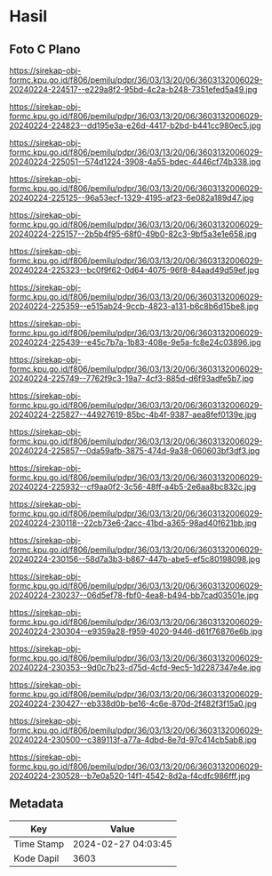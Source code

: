 # Hasil

## Foto C Plano

https://sirekap-obj-formc.kpu.go.id/f806/pemilu/pdpr/36/03/13/20/06/3603132006029-20240224-224517--e229a8f2-95bd-4c2a-b248-7351efed5a49.jpg

https://sirekap-obj-formc.kpu.go.id/f806/pemilu/pdpr/36/03/13/20/06/3603132006029-20240224-224823--dd195e3a-e26d-4417-b2bd-b441cc980ec5.jpg

https://sirekap-obj-formc.kpu.go.id/f806/pemilu/pdpr/36/03/13/20/06/3603132006029-20240224-225051--574d1224-3908-4a55-bdec-4446cf74b338.jpg

https://sirekap-obj-formc.kpu.go.id/f806/pemilu/pdpr/36/03/13/20/06/3603132006029-20240224-225125--96a53ecf-1329-4195-af23-6e082a189d47.jpg

https://sirekap-obj-formc.kpu.go.id/f806/pemilu/pdpr/36/03/13/20/06/3603132006029-20240224-225157--2b5b4f95-68f0-49b0-82c3-9bf5a3e1e658.jpg

https://sirekap-obj-formc.kpu.go.id/f806/pemilu/pdpr/36/03/13/20/06/3603132006029-20240224-225323--bc0f9f62-0d64-4075-96f8-84aad49d59ef.jpg

https://sirekap-obj-formc.kpu.go.id/f806/pemilu/pdpr/36/03/13/20/06/3603132006029-20240224-225359--e515ab24-9ccb-4823-a131-b6c8b6d15be8.jpg

https://sirekap-obj-formc.kpu.go.id/f806/pemilu/pdpr/36/03/13/20/06/3603132006029-20240224-225439--e45c7b7a-1b83-408e-9e5a-fc8e24c03896.jpg

https://sirekap-obj-formc.kpu.go.id/f806/pemilu/pdpr/36/03/13/20/06/3603132006029-20240224-225749--7762f9c3-19a7-4cf3-885d-d6f93adfe5b7.jpg

https://sirekap-obj-formc.kpu.go.id/f806/pemilu/pdpr/36/03/13/20/06/3603132006029-20240224-225827--44927619-85bc-4b4f-9387-aea8fef0139e.jpg

https://sirekap-obj-formc.kpu.go.id/f806/pemilu/pdpr/36/03/13/20/06/3603132006029-20240224-225857--0da59afb-3875-474d-9a38-060603bf3df3.jpg

https://sirekap-obj-formc.kpu.go.id/f806/pemilu/pdpr/36/03/13/20/06/3603132006029-20240224-225932--cf9aa0f2-3c56-48ff-a4b5-2e6aa8bc832c.jpg

https://sirekap-obj-formc.kpu.go.id/f806/pemilu/pdpr/36/03/13/20/06/3603132006029-20240224-230118--22cb73e6-2acc-41bd-a365-98ad40f621bb.jpg

https://sirekap-obj-formc.kpu.go.id/f806/pemilu/pdpr/36/03/13/20/06/3603132006029-20240224-230156--58d7a3b3-b867-447b-abe5-ef5c80198098.jpg

https://sirekap-obj-formc.kpu.go.id/f806/pemilu/pdpr/36/03/13/20/06/3603132006029-20240224-230237--06d5ef78-fbf0-4ea8-b494-bb7cad03501e.jpg

https://sirekap-obj-formc.kpu.go.id/f806/pemilu/pdpr/36/03/13/20/06/3603132006029-20240224-230304--e9359a28-f959-4020-9446-d61f76876e6b.jpg

https://sirekap-obj-formc.kpu.go.id/f806/pemilu/pdpr/36/03/13/20/06/3603132006029-20240224-230353--9d0c7b23-d75d-4cfd-9ec5-1d2287347e4e.jpg

https://sirekap-obj-formc.kpu.go.id/f806/pemilu/pdpr/36/03/13/20/06/3603132006029-20240224-230427--eb338d0b-be16-4c6e-870d-2f482f3f15a0.jpg

https://sirekap-obj-formc.kpu.go.id/f806/pemilu/pdpr/36/03/13/20/06/3603132006029-20240224-230500--c389113f-a77a-4dbd-8e7d-97c414cb5ab8.jpg

https://sirekap-obj-formc.kpu.go.id/f806/pemilu/pdpr/36/03/13/20/06/3603132006029-20240224-230528--b7e0a520-14f1-4542-8d2a-f4cdfc986fff.jpg


## Metadata

| Key        | Value               |
| ---------- | ------------------- |
| Time Stamp | 2024-02-27 04:03:45 |
| Kode Dapil | 3603                |



